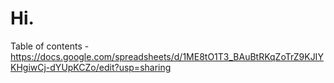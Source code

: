 # Hi.
 Table of contents - https://docs.google.com/spreadsheets/d/1ME8tO1T3_BAuBtRKqZoTrZ9KJIYKHgiwCj-dYUpKCZo/edit?usp=sharing
